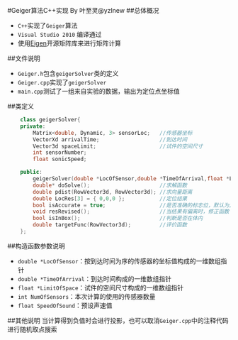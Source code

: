 #Geiger算法C++实现
By 叶至灵@yzlnew
##总体概况
* `C++`实现了`Geiger`算法
* `Visual Studio 2010` 编译通过
*  使用[Eigen](http://google.com)开源矩阵库来进行矩阵计算

##文件说明
*   `Geiger.h`包含`geigerSolver`类的定义
*   `Geiger.cpp`实现了`geigerSolver`
*   `main.cpp`测试了一组来自实验的数据，输出为定位点坐标值

##类定义

```cpp
    class geigerSolver{
    private:
        Matrix<double, Dynamic, 3> sensorLoc;	//传感器坐标
        VectorXd arrivalTime;					//到达时间
        Vector3d spaceLimit;					//试件的空间尺寸
        int sensorNumber;
        float sonicSpeed;

    public:
        geigerSolver(double *LocOfSensor,double *TimeOfArrival,float *LimitOfSpace,int NumOfSensors,float SpeedOfSound);	//构造函数
        double* doSolve();						//求解函数
        double pdist(RowVector3d, RowVector3d);	//求向量距离
        double LocRes[3] = { 0,0,0 };			//定位结果
        bool isAccurate = true;					//是否准确的标志位，默认为真
        void resRevised();						//当结果有偏离时，修正函数
        bool isInBox();							//判断是否在体内
        double targetFunc(RowVector3d);			//评价函数
    };
```
##构造函数参数说明
*   `double *LocOfSensor`：按到达时间为序的传感器的坐标值构成的一维数组指针
*   `double *TimeOfArrival`：到达时间构成的一维数组指针
*   `float *LimitOfSpace`：试件的空间尺寸构成的一维数组指针
*   `int NumOfSensors`：本次计算的使用的传感器数量
*   `float SpeedOfSound`：预设声速值

##其他说明
当计算得到负值时会进行投影，也可以取消`Geiger.cpp`中的注释代码进行随机取点搜索